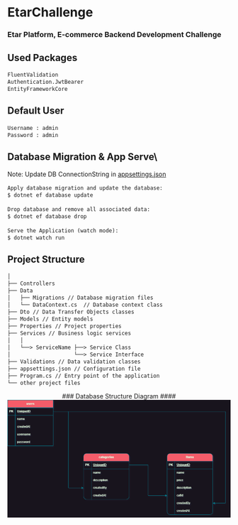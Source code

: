 # EtarChallenge
### Etar Platform, E-commerce Backend Development Challenge


## Used Packages
```
FluentValidation
Authentication.JwtBearer
EntityFrameworkCore
```
## Default User
```
Username : admin
Password : admin
```

## Database Migration & App Serve\
Note: Update DB ConnectionString in [appsettings.json](./appsettings.json)
```
Apply database migration and update the database:
$ dotnet ef database update

Drop database and remove all associated data:
$ dotnet ef database drop

Serve the Application (watch mode):
$ dotnet watch run
```

## Project Structure
```
│
├── Controllers
├── Data
│   ├── Migrations // Database migration files
│   └── DataContext.cs  // Database context class
├── Dto // Data Transfer Objects classes
├── Models // Entity models
├── Properties // Project properties
├── Services // Business logic services
│   │
│   └──> ServiceName ├──> Service Class 
│                    └──> Service Interface
├── Validations // Data validation classes
├── appsettings.json // Configuration file
├── Program.cs // Entry point of the application
└── other project files
```

<div align="center">
    ### Database Structure Diagram ####
    <img src="./databaseStructure.drawio.png" width="720px" />
</div>